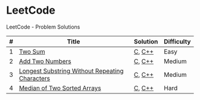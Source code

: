 # LeetCode
LeetCode - Problem Solutions

| # | Title | Solution | Difficulty |
|---| ----- | -------- | ---------- |
|1|[Two Sum](https://leetcode.com/problems/two-sum/)|[C](./twoSum/twoSum.c), [C++](./twoSum/twoSum.cpp)|Easy|
|2|[Add Two Numbers](https://leetcode.com/problems/add-two-numbers/)|[C](./addTwoNumbers/addTwoNumbers.c), [C++](./addTwoNumbers/addTwoNumbers.cpp)|Medium|
|3|[Longest Substring Without Repeating Characters](https://leetcode.com/problems/longest-substring-without-repeating-characters/)|[C](./longestSubstringWithoutRepeatingCharacters/longestSubstringWithoutRepeatingCharacters.c), [C++](./longestSubstringWithoutRepeatingCharacters/longestSubstringWithoutRepeatingCharacters.cpp)|Medium|
|4|[Median of Two Sorted Arrays](https://leetcode.com/problems/median-of-two-sorted-arrays/)|[C](./medianOfTwoSortedArrays/medianOfTwoSortedArrays.c), [C++](./medianOfTwoSortedArrays/medianOfTwoSortedArrays.cpp)|Hard|
